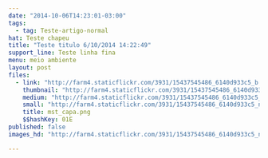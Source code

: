 ```yaml
---
date: "2014-10-06T14:23:01-03:00"
tags:
  - tag: Teste-artigo-normal
hat: Teste chapeu
title: "Teste titulo 6/10/2014 14:22:49"
support_line: Teste linha fina
menu: meio ambiente
layout: post
files:
  - link: "http://farm4.staticflickr.com/3931/15437545486_6140d933c5_b.jpg"
    thumbnail: "http://farm4.staticflickr.com/3931/15437545486_6140d933c5_t.jpg"
    medium: "http://farm4.staticflickr.com/3931/15437545486_6140d933c5_z.jpg"
    small: "http://farm4.staticflickr.com/3931/15437545486_6140d933c5_n.jpg"
    title: mst_capa.png
    $$hashKey: 01E
published: false
images_hd: "http://farm4.staticflickr.com/3931/15437545486_6140d933c5_n.jpg"

---
```

